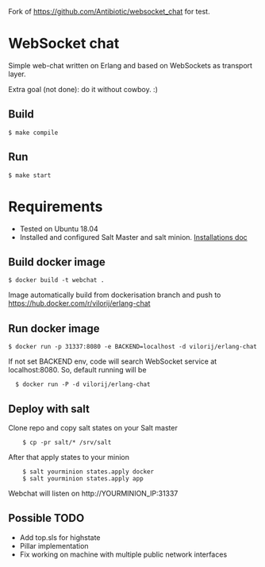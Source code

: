 Fork of https://github.com/Antibiotic/websocket_chat for test.

WebSocket chat
=====
Simple web-chat written on Erlang
and based on WebSockets as transport layer.

Extra goal (not done): do it without cowboy. :)

Build
-----

    $ make compile

Run
---

    $ make start

Requirements
====
- Tested on Ubuntu 18.04
- Installed and configured Salt Master and salt minion. [Installations doc](https://repo.saltstack.com/#ubuntu)

Build docker image
---
    $ docker build -t webchat .
    
Image automatically build from dockerisation branch and push to https://hub.docker.com/r/vilorij/erlang-chat
    
Run docker image
---
    $ docker run -p 31337:8080 -e BACKEND=localhost -d vilorij/erlang-chat
    
If not set BACKEND env, code will search WebSocket service at localhost:8080. So, default running will be
 ```
   $ docker run -P -d vilorij/erlang-chat
```    
    
Deploy with salt
---
Clone repo and copy salt states on your Salt master
```
    $ cp -pr salt/* /srv/salt 
```
After that apply states to your minion
```
    $ salt yourminion states.apply docker
    $ salt yourminion states.apply app
```    
Webchat will listen on http://YOURMINION_IP:31337
    
Possible TODO
---
- Add top.sls for highstate
- Pillar implementation
- Fix working on machine with multiple public network interfaces
